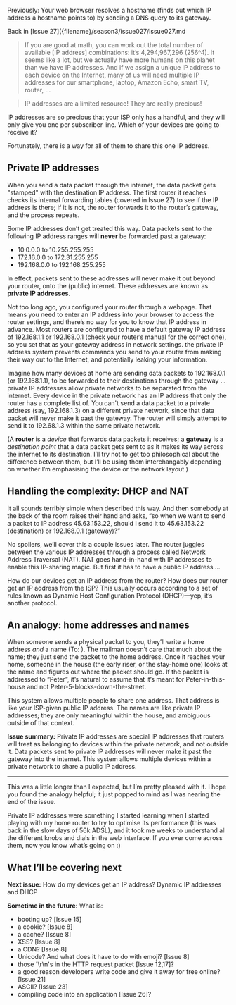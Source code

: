 Previously: Your web browser resolves a hostname (finds out which IP address a hostname points to) by sending a DNS query to its gateway.

Back in [Issue 27]({filename}/season3/issue027/issue027.md

> If you are good at math, you can work out the total number of available [IP address] combinations: it’s 4,294,967,296 (256^4). It seems like a lot, but we actually have more humans on this planet than we have IP addresses. And if we assign a unique IP address to each device on the Internet, many of us will need multiple IP addresses for our smartphone, laptop, Amazon Echo, smart TV, router, …

> IP addresses are a limited resource! They are really precious!

IP addresses are so precious that your ISP only has a handful, and they will only give you one per subscriber line. Which of your devices are going to receive it?

Fortunately, there is a way for all of them to share this one IP address.

## Private IP addresses

When you send a data packet through the internet, the data packet gets "stamped" with the destination IP address. The first router it reaches checks its internal forwarding tables (covered in Issue 27) to see if the IP address is there; if it is not, the router forwards it to the router’s gateway, and the process repeats.

Some IP addresses don’t get treated this way. Data packets sent to the following IP address ranges will **never** be forwarded past a gateway:
- 10.0.0.0 to 10.255.255.255
- 172.16.0.0 to 172.31.255.255
- 192.168.0.0 to 192.168.255.255

In effect, packets sent to these addresses will never make it out beyond your router, onto the (public) internet. These addresses are known as **private IP addresses**.

Not too long ago, you configured your router through a webpage. That means you need to enter an IP address into your browser to access the router settings, and there’s no way for you to know that IP address in advance. Most routers are configured to have a default gateway IP address of 192.168.1.1 or 192.168.0.1 (check your router’s manual for the correct one), so you set that as your gateway address in network settings. the private IP address system prevents commands you send to your router from making their way out to the Internet, and potentially leaking your information.

Imagine how many devices at home are sending data packets to 192.168.0.1 (or 192.168.1.1), to be forwarded to their destinations through the gateway … private IP addresses allow private networks to be separated from the internet. Every device in the private network has an IP address that only the router has a complete list of. You can't send a data packet to a private address (say, 192.168.1.3) on a different private network, since that data packet will never make it past the gateway. The router will simply attempt to send it to 192.68.1.3 within the same private network.

(A **router** is a _device_ that forwards data packets it receives; a **gateway** is a _destination point_ that a data packet gets sent to as it makes its way across the internet to its destination. I’ll try not to get too philosophical about the difference between them, but I’ll be using them interchangably depending on whether I’m emphasising the device or the network layout.)

## Handling the complexity: DHCP and NAT

It all sounds terribly simple when described this way. And then somebody at the back of the room raises their hand and asks, “so when we want to send a packet to IP address 45.63.153.22, should I send it to 45.63.153.22 (destination) or 192.168.0.1 (gateway)?”

No spoilers, we’ll cover this a couple issues later. The router juggles between the various IP addresses through a process called Network Address Traversal (NAT). NAT goes hand-in-hand with IP addresses to enable this IP-sharing magic. But first it has to have a public IP address …

How do our devices get an IP address from the router? How does our router get an IP address from the ISP? This usually occurs according to a set of rules known as Dynamic Host Configuration Protocol (DHCP)—yep, it’s another protocol.

## An analogy: home addresses and names

When someone sends a physical packet to you, they’ll write a home address _and_ a name (To: ). The mailman doesn’t care that much about the name; they just send the packet to the home address. Once it reaches your home, someone in the house (the early riser, or the stay-home one) looks at the name and figures out where the packet should go. If the packet is addressed to “Peter”, it’s natural to assume that it’s meant for Peter-in-this-house and not Peter-5-blocks-down-the-street.

This system allows multiple people to share one address. That address is like your ISP-given public IP address. The names are like private IP addresses; they are only meaningful within the house, and ambiguous outside of that context.

**Issue summary:** Private IP addresses are special IP addresses that routers will treat as belonging to devices within the private network, and not outside it. Data packets sent to private IP addresses will never make it past the gateway into the internet. This system allows multiple devices within a private network to share a public IP address.

-----

This was a little longer than I expected, but I’m pretty pleased with it. I hope you found the analogy helpful; it just popped to mind as I was nearing the end of the issue.

Private IP addresses were something I started learning when I started playing with my home router to try to optimise its performance (this was back in the slow days of 56k ADSL), and it took me weeks to understand all the different knobs and dials in the web interface. If you ever come across them, now you know what’s going on :)

## What I’ll be covering next

**Next issue:** How do my devices get an IP address? Dynamic IP addresses and DHCP

**Sometime in the future:** What is:

- booting up? [Issue 15]
- a cookie? [Issue 8]
- a cache? [Issue 8]
- XSS? [Issue 8]
- a CDN? [Issue 8]
- Unicode? And what does it have to do with emoji? [Issue 8]
- those '\r\n's in the HTTP request packet [Issue 12,17]?
- a good reason developers write code and give it away for free online? [Issue 21]
- ASCII? [Issue 23]
- compiling code into an application [Issue 26]?
